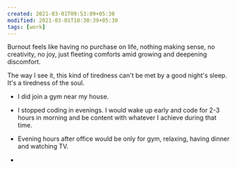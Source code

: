 ```yaml
---
created: 2021-03-01T09:53:09+05:30
modified: 2021-03-01T10:30:39+05:30
tags: [work]
---
```


Burnout feels like having no purchase on life, nothing making sense, no creativity, no joy, just fleeting comforts amid growing and deepening discomfort.

The way I see it, this kind of tiredness can't be met by a good night's sleep. It's a tiredness of the soul.

- I did join a gym near my house.

- I stopped coding in evenings. I would wake up early and code for 2-3 hours in morning and be content with whatever I achieve during that time.

- Evening hours after office would be only for gym, relaxing, having dinner and watching TV.
-
